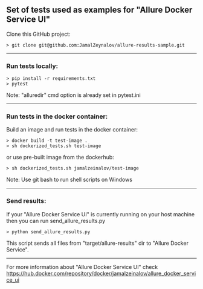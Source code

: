 ## Set of tests used as examples for "Allure Docker Service UI"

Clone this GitHub project:
```shell
> git clone git@github.com:JamalZeynalov/allure-results-sample.git
```
<hr>

### Run tests locally:
```shell
> pip install -r requirements.txt
> pytest
```
Note: "alluredir" cmd option is already set in pytest.ini
<hr>

### Run tests in the docker container:
Build an image and run tests in the docker container:
```shell
> docker build -t test-image .
> sh dockerized_tests.sh test-image
```
or use pre-built image from the dockerhub:
```shell
> sh dockerized_tests.sh jamalzeinalov/test-image
```
Note: Use git bash to run shell scripts on Windows 
<hr>

### Send results:
If your "Allure Docker Service UI" is currently running on your host machine then you can run send_allure_results.py
```shell
> python send_allure_results.py
```
This script sends all files from "target/allure-results" dir to "Allure Docker Service".

---
For more information about "Allure Docker Service UI" check 
https://hub.docker.com/repository/docker/jamalzeinalov/allure_docker_service_ui
